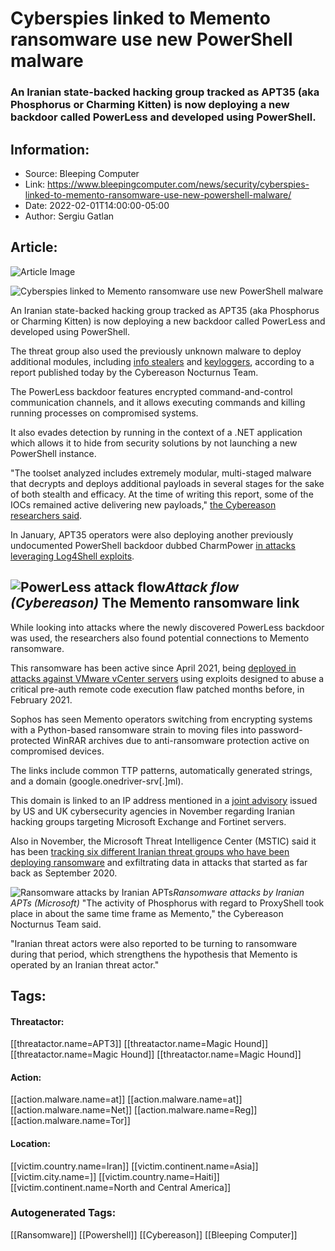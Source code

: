 # Cyberspies linked to Memento ransomware use new PowerShell malware
### An Iranian state-backed hacking group tracked as APT35 (aka Phosphorus or Charming Kitten) is now deploying a new backdoor called PowerLess and developed using PowerShell.

## Information:
+ Source: Bleeping Computer
+ Link: https://www.bleepingcomputer.com/news/security/cyberspies-linked-to-memento-ransomware-use-new-powershell-malware/
+ Date: 2022-02-01T14:00:00-05:00
+ Author: Sergiu Gatlan


## Article:
![Article Image](https://www.bleepstatic.com/content/hl-images/2022/02/01/Iran.jpg)

![Cyberspies linked to Memento ransomware use new PowerShell malware](https://www.bleepstatic.com/content/hl-images/2022/02/01/Iran.jpg)


An Iranian state-backed hacking group tracked as APT35 (aka Phosphorus or Charming Kitten) is now deploying a new backdoor called PowerLess and developed using PowerShell.


The threat group also used the previously unknown malware to deploy additional modules, including [info stealers](https://www.virustotal.com/gui/file/ac9ed12685f0094de0897ff72b6c457ff4fb8f8750cf1fedccd59c8976eb4f24) and [keyloggers](https://www.virustotal.com/gui/file/3f9fb115afd2da19d3a231791dbe3c6f615c9908b7d12376ef8b097ebdfec6e9), according to a report published today by the Cybereason Nocturnus Team.


The PowerLess backdoor features encrypted command-and-control communication channels, and it allows executing commands and killing running processes on compromised systems.


It also evades detection by running in the context of a .NET application which allows it to hide from security solutions by not launching a new PowerShell instance.


"The toolset analyzed includes extremely modular, multi-staged malware that decrypts and deploys additional payloads in several stages for the sake of both stealth and efficacy. At the time of writing this report, some of the IOCs remained active delivering new payloads," [the Cybereason researchers said](https://www.cybereason.com/blog/powerless-trojan-iranian-apt-phosphorus-adds-new-powershell-backdoor-for-espionage).


In January, APT35 operators were also deploying another previously undocumented PowerShell backdoor dubbed CharmPower [in attacks leveraging Log4Shell exploits](https://www.bleepingcomputer.com/news/security/state-hackers-use-new-powershell-backdoor-in-log4j-attacks/).



![PowerLess attack flow](https://www.bleepstatic.com/images/news/u/1109292/2022/PowerLess%20attack%20flow.png)*Attack flow (Cybereason)*
The Memento ransomware link
---------------------------


While looking into attacks where the newly discovered PowerLess backdoor was used, the researchers also found potential connections to Memento ransomware.


This ransomware has been active since April 2021, being [deployed in attacks against VMware vCenter servers](https://www.bleepingcomputer.com/news/security/new-memento-ransomware-switches-to-winrar-after-failing-at-encryption/) using exploits designed to abuse a critical pre-auth remote code execution flaw patched months before, in February 2021.


Sophos has seen Memento operators switching from encrypting systems with a Python-based ransomware strain to moving files into password-protected WinRAR archives due to anti-ransomware protection active on compromised devices.


The links include common TTP patterns, automatically generated strings, and a domain (google.onedriver-srv[.]ml).


This domain is linked to an IP address mentioned in a [joint advisory](https://www.bleepingcomputer.com/news/security/us-uk-warn-of-iranian-hackers-exploiting-microsoft-exchange-fortinet/) issued by US and UK cybersecurity agencies in November regarding Iranian hacking groups targeting Microsoft Exchange and Fortinet servers.


Also in November, the Microsoft Threat Intelligence Center (MSTIC) said it has been [tracking six different Iranian threat groups who have been deploying ransomware](https://www.bleepingcomputer.com/news/security/microsoft-warns-of-the-evolution-of-six-iranian-hacking-groups/) and exfiltrating data in attacks that started as far back as September 2020.



![Ransomware attacks by Iranian APTs](https://www.bleepstatic.com/images/news/u/1109292/2021/Iran-ransomware-timeline.png)*Ransomware attacks by Iranian APTs (Microsoft)*
"The activity of Phosphorus with regard to ProxyShell took place in about the same time frame as Memento," the Cybereason Nocturnus Team said.


"Iranian threat actors were also reported to be turning to ransomware during that period, which strengthens the hypothesis that Memento is operated by an Iranian threat actor."





## Tags:

#### Threatactor:
[[threatactor.name=APT3]] [[threatactor.name=Magic Hound]] [[threatactor.name=Magic Hound]] [[threatactor.name=Magic Hound]]

#### Action:
[[action.malware.name=at]] [[action.malware.name=at]] [[action.malware.name=Net]] [[action.malware.name=Reg]] [[action.malware.name=Tor]]

#### Location:
[[victim.country.name=Iran]] [[victim.continent.name=Asia]] [[victim.city.name=]] [[victim.country.name=Haiti]] [[victim.continent.name=North and Central America]]

### Autogenerated Tags:
[[Ransomware]] [[Powershell]] [[Cybereason]] [[Bleeping Computer]]

